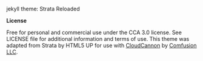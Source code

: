 jekyll theme: Strata Reloaded

**License**

Free for personal and commercial use under the CCA 3.0 license. See LICENSE file for additional information and terms of use. This theme was adapted from Strata by HTML5 UP for use with [CloudCannon](http://cloudcannon.com) by [Comfusion LLC](http://comfusionllc.com).
